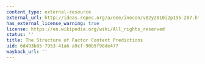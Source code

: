 ```yaml
---
content_type: external-resource
external_url: http://ideas.repec.org/a/eee/inecon/v82y2010i2p195-207.html
has_external_license_warning: true
license: https://en.wikipedia.org/wiki/All_rights_reserved
status: ''
title: The Structure of Factor Content Predictions
uid: 6d493b85-7953-41a6-a9cf-90b5f98de477
wayback_url: ''
---
```

